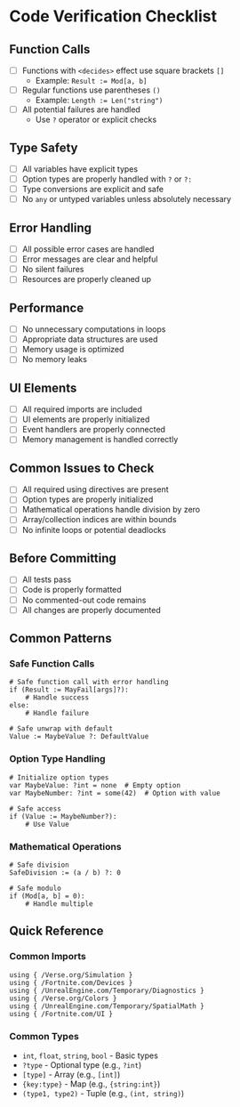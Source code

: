# Code Verification Checklist

## Function Calls
- [ ] Functions with `<decides>` effect use square brackets `[]`
  - Example: `Result := Mod[a, b]`
- [ ] Regular functions use parentheses `()`
  - Example: `Length := Len("string")`
- [ ] All potential failures are handled
  - Use `?` operator or explicit checks

## Type Safety
- [ ] All variables have explicit types
- [ ] Option types are properly handled with `?` or `?:`
- [ ] Type conversions are explicit and safe
- [ ] No `any` or untyped variables unless absolutely necessary

## Error Handling
- [ ] All possible error cases are handled
- [ ] Error messages are clear and helpful
- [ ] No silent failures
- [ ] Resources are properly cleaned up

## Performance
- [ ] No unnecessary computations in loops
- [ ] Appropriate data structures are used
- [ ] Memory usage is optimized
- [ ] No memory leaks

## UI Elements
- [ ] All required imports are included
- [ ] UI elements are properly initialized
- [ ] Event handlers are properly connected
- [ ] Memory management is handled correctly

## Common Issues to Check
- [ ] All required using directives are present
- [ ] Option types are properly initialized
- [ ] Mathematical operations handle division by zero
- [ ] Array/collection indices are within bounds
- [ ] No infinite loops or potential deadlocks

## Before Committing
- [ ] All tests pass
- [ ] Code is properly formatted
- [ ] No commented-out code remains
- [ ] All changes are properly documented

## Common Patterns

### Safe Function Calls
```verse
# Safe function call with error handling
if (Result := MayFail[args]?):
    # Handle success
else:
    # Handle failure

# Safe unwrap with default
Value := MaybeValue ?: DefaultValue
```

### Option Type Handling
```verse
# Initialize option types
var MaybeValue: ?int = none  # Empty option
var MaybeNumber: ?int = some(42)  # Option with value

# Safe access
if (Value := MaybeNumber?):
    # Use Value
```

### Mathematical Operations
```verse
# Safe division
SafeDivision := (a / b) ?: 0

# Safe modulo
if (Mod[a, b] = 0):
    # Handle multiple
```

## Quick Reference

### Common Imports
```verse
using { /Verse.org/Simulation }
using { /Fortnite.com/Devices }
using { /UnrealEngine.com/Temporary/Diagnostics }
using { /Verse.org/Colors }
using { /UnrealEngine.com/Temporary/SpatialMath }
using { /Fortnite.com/UI }
```

### Common Types
- `int`, `float`, `string`, `bool` - Basic types
- `?type` - Optional type (e.g., `?int`)
- `[type]` - Array (e.g., `[int]`)
- `{key:type}` - Map (e.g., `{string:int}`)
- `(type1, type2)` - Tuple (e.g., `(int, string)`)
